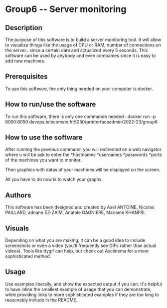 # Group6 -- Server monitoring

## Description

The purpose of this software is to build a server monitoring tool. It will allow to visualize things like the usage of CPU or RAM, number of connections on the server.. since a certain date and actualized every 5 seconds. This software can be used by anybody and even companies since it is easy to add new machines.

## Prerequisites

To use this software, the only thing needed on your computer is docker.

## How to run/use the software

To run this software, there is only one commande needed :
docker run -p 8050:8050 devops.telecomste.fr:5050/printerfaceadmin/2022-23/group6

## How to use the software

After running the previous command, you will redirected on a web navigator where u will be ask to enter the
*hostnames
*usernames
*passwords
*ports
of the machines you want to monitor.

Then graphics with datas of your machines will be displayed on the screen.

All you have to do now is to watch your graphs.

## Authors

This software has been designed and created by Axel ANTOINE, Nicolas PAILLARD, adnane EZ-ZAIM, Anatole GAGNIERE, Mariame KHANFRI.

## Visuals
Depending on what you are making, it can be a good idea to include screenshots or even a video (you'll frequently see GIFs rather than actual videos). Tools like ttygif can help, but check out Asciinema for a more sophisticated method.


## Usage
Use examples liberally, and show the expected output if you can. It's helpful to have inline the smallest example of usage that you can demonstrate, while providing links to more sophisticated examples if they are too long to reasonably include in the README..
